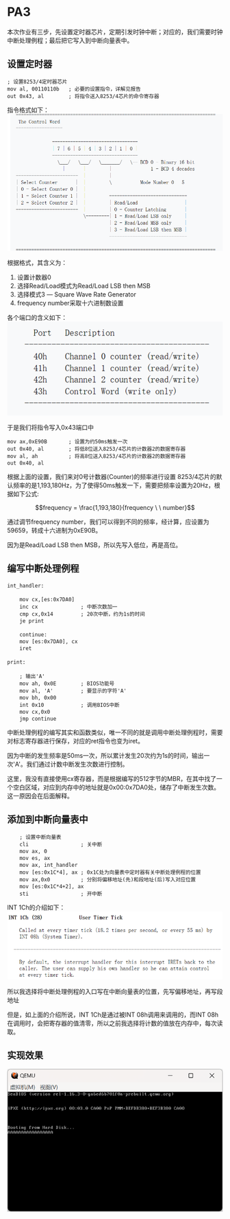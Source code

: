 # PA3

本次作业有三步，先设置定时器芯片，定期引发时钟中断；对应的，我们需要时钟中断处理例程；最后把它写入到中断向量表中。

## 设置定时器

```
; 设置8253/4定时器芯片
mov al, 00110110b   ; 必要的设置指令，详解见报告
out 0x43, al        ; 将指令送入8253/4芯片的命令寄存器
```
指令格式如下：
![alt text](40e9a3fef0a666847876ef6c05738d7.png)


根据格式，其含义为：

1. 设置计数器0
2. 选择Read/Load模式为Read/Load LSB then MSB
3. 选择模式3 — Square Wave Rate Generator
4. frequency number采取十六进制数设置

各个端口的含义如下：
![alt text](image.png)

于是我们将指令写入0x43端口中

```
mov ax,0xE90B       ; 设置为约50ms触发一次
out 0x40, al        ; 将低8位送入8253/4芯片的计数器2的数据寄存器
mov al, ah          ; 将高8位送入8253/4芯片的计数器2的数据寄存器
out 0x40, al
```
根据上面的设置，我们来对0号计数器(Counter)的频率进行设置
8253/4芯片的默认频率的是1,193,180Hz，为了使得50ms触发一下，需要把频率设置为20Hz，根据如下公式:

$$frequency = \frac{1,193,180}{frequency  \ \  number}$$

通过调节frequency number，我们可以得到不同的频率，经计算，应设置为59659，转成十六进制为0xE90B。

因为是Read/Load LSB then MSB，所以先写入低位，再是高位。

## 编写中断处理例程

```
int_handler:

    mov cx,[es:0x7DA0]
    inc cx              ; 中断次数加一
    cmp cx,0x14         ; 20次中断，约为1s的时间
    je print

    continue:
    mov [es:0x7DA0], cx
    iret

print:

    ; 输出'A'
    mov ah, 0x0E        ; BIOS功能号
    mov al, 'A'         ; 要显示的字符'A'
    mov bh, 0x00        
    int 0x10            ; 调用BIOS中断
    mov cx,0x0
    jmp continue
```

中断处理例程的编写其实和函数类似，唯一不同的就是调用中断处理例程时，需要对标志寄存器进行保存，对应的ret指令也变为iret。

因为中断的发生频率是50ms一次，所以累计发生20次约为1s的时间，输出一次'A'。我们通过计数中断发生次数进行控制。

这里，我没有直接使用cx寄存器，而是根据编写的512字节的MBR，在其中找了一个空白区域，对应到内存中的地址就是0x00:0x7DA0处，储存了中断发生次数。这一原因会在后面解释。

## 添加到中断向量表中

```
    ; 设置中断向量表
    cli                 ; 关中断
    mov ax, 0           
    mov es, ax          
    mov ax, int_handler 
    mov [es:0x1C*4], ax ; 0x1C处为向量表中定时器有关中断处理例程的位置
    mov ax,0x0          ; 分别将偏移地址(先)和段地址(后)写入对应位置 
    mov [es:0x1C*4+2], ax
    sti                 ; 开中断
```

INT 1Ch的介绍如下：
![alt text](image-1.png)

所以我选择将中断处理例程的入口写在中断向量表的位置，先写偏移地址，再写段地址

但是，如上面的介绍所说，INT 1Ch是通过被INT 08h调用来调用的，而INT 08h在调用时，会把寄存器的值清零，所以之前我选择将计数的值放在内存中，每次读取。

## 实现效果
![alt text](image-2.png)


